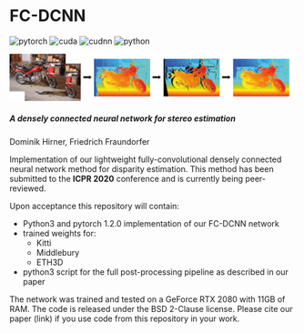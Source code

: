 # FC-DCNN 
![pytorch](https://img.shields.io/badge/pytorch-v1.2.0-green.svg?style=plastic)
![cuda](https://img.shields.io/badge/cuda-v10.0-green.svg?style=plastic)
![cudnn](https://img.shields.io/badge/cudnn-v7.4.2-green.svg?style=plastic)
![python](https://img.shields.io/badge/python-v3.6.10-green.svg?style=plastic)

![Teaser image](./docs/Header.png)
##### A densely connected neural network for stereo estimation
Dominik Hirner, Friedrich Fraundorfer

Implementation of our lightweight fully-convolutional densely connected neural network method for disparity estimation.
This method has been submitted to the **ICPR 2020** conference and is currently being peer-reviewed.

Upon acceptance this repository will contain:

* Python3 and pytorch 1.2.0 implementation of our FC-DCNN network
* trained weights for:
  * Kitti
  * Middlebury
  * ETH3D 
* python3 script for the full post-processing pipeline as described in our paper

The network was trained and tested on a GeForce RTX 2080 with 11GB of RAM.
The code is released under the BSD 2-Clause license. Please cite our paper (link) if you use code from this repository in your work.
